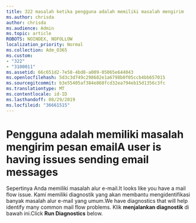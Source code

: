 ```yaml
---
title: 322 masalah ketika pengguna adalah memiliki masalah mengirim
ms.author: chrisda
author: chrisda
ms.audience: Admin
ms.topic: article
ROBOTS: NOINDEX, NOFOLLOW
localization_priority: Normal
ms.collection: Adm_O365
ms.custom:
- "322"
- "3100011"
ms.assetid: 66c651d2-7e58-4bd8-a009-05065e644043
ms.openlocfilehash: 5d3c3d749c298682e1a6798b0f05ccb4bb657015
ms.sourcegitcommit: b3e55405af384e868fcd32ea794eb15d1356c3fc
ms.translationtype: MT
ms.contentlocale: id-ID
ms.lasthandoff: 08/29/2019
ms.locfileid: "36661515"
---
```

# <a name="a-user-is-having-issues-sending-email-messages"></a><span data-ttu-id="eaffb-102">Pengguna adalah memiliki masalah mengirim pesan email</span><span class="sxs-lookup"><span data-stu-id="eaffb-102">A user is having issues sending email messages</span></span>

<span data-ttu-id="eaffb-103">Sepertinya Anda memiliki masalah alur e-mail.</span><span class="sxs-lookup"><span data-stu-id="eaffb-103">It looks like you have a mail flow issue.</span></span> <span data-ttu-id="eaffb-104">Kami memiliki diagnostik yang akan membantu mengidentifikasi banyak masalah alur e-mail yang umum.</span><span class="sxs-lookup"><span data-stu-id="eaffb-104">We have diagnostics that will help identify many common mail flow problems.</span></span> <span data-ttu-id="eaffb-105">Klik **menjalankan diagnostik** di bawah ini.</span><span class="sxs-lookup"><span data-stu-id="eaffb-105">Click **Run Diagnostics** below.</span></span>
